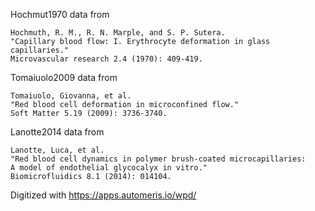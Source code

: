 Hochmut1970 data from

	Hochmuth, R. M., R. N. Marple, and S. P. Sutera.
	"Capillary blood flow: I. Erythrocyte deformation in glass capillaries."
	Microvascular research 2.4 (1970): 409-419.


Tomaiuolo2009 data from

	Tomaiuolo, Giovanna, et al.
	"Red blood cell deformation in microconfined flow."
	Soft Matter 5.19 (2009): 3736-3740.


Lanotte2014 data from

	Lanotte, Luca, et al.
	"Red blood cell dynamics in polymer brush-coated microcapillaries:
	A model of endothelial glycocalyx in vitro."
	Biomicrofluidics 8.1 (2014): 014104.


Digitized with https://apps.automeris.io/wpd/
